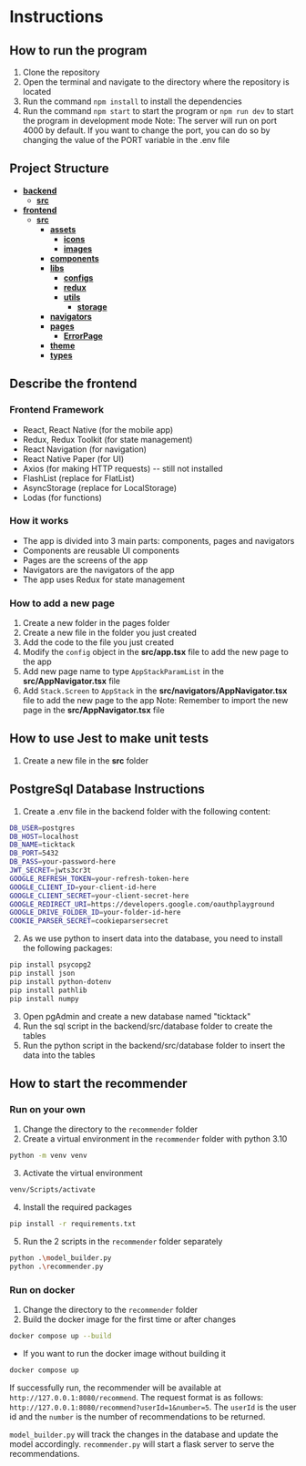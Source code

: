 # Instructions

## How to run the program

1. Clone the repository
2. Open the terminal and navigate to the directory where the repository is located
3. Run the command `npm install` to install the dependencies
4. Run the command `npm start` to start the program or `npm run dev` to start the program in development mode
   Note: The server will run on port 4000 by default. If you want to change the port, you can do so by changing the value of the PORT variable in the .env file

## Project Structure

- [**backend**](backend)
  - [**src**](backend/src)
- [**frontend**](frontend)
  - [**src**](frontend/src)
    - [**assets**](frontend/src/assets)
      - [**icons**](frontend/src/assets/icons)
      - [**images**](frontend/src/assets/images)
    - [**components**](frontend/src/components)
    - [**libs**](frontend/src/libs)
      - [**configs**](frontend/src/libs/configs)
      - [**redux**](frontend/src/libs/redux)
      - [**utils**](frontend/src/libs/utils)
        - [**storage**](frontend/src/libs/utils/storage)
    - [**navigators**](frontend/src/navigators)
    - [**pages**](frontend/src/pages)
      - [**ErrorPage**](frontend/src/pages/ErrorPage)
    - [**theme**](frontend/src/theme)
    - [**types**](frontend/src/types)

## Describe the frontend

### Frontend Framework

- React, React Native (for the mobile app)
- Redux, Redux Toolkit (for state management)
- React Navigation (for navigation)
- React Native Paper (for UI)
- Axios (for making HTTP requests) -- still not installed
- FlashList (replace for FlatList)
- AsyncStorage (replace for LocalStorage)
- Lodas (for functions)

### How it works

- The app is divided into 3 main parts: components, pages and navigators
- Components are reusable UI components
- Pages are the screens of the app
- Navigators are the navigators of the app
- The app uses Redux for state management

### How to add a new page

1. Create a new folder in the pages folder
2. Create a new file in the folder you just created
3. Add the code to the file you just created
4. Modify the `config` object in the **src/app.tsx** file to add the new page to the app
5. Add new page name to type `AppStackParamList` in the **src/AppNavigator.tsx** file
6. Add `Stack.Screen` to `AppStack` in the **src/navigators/AppNavigator.tsx** file to add the new page to the app
   Note: Remember to import the new page in the **src/AppNavigator.tsx** file

## How to use Jest to make unit tests

1. Create a new file in the **src** folder

## PostgreSql Database Instructions

1. Create a .env file in the backend folder with the following content:

```bash
DB_USER=postgres
DB_HOST=localhost
DB_NAME=ticktack
DB_PORT=5432
DB_PASS=your-password-here
JWT_SECRET=jwts3cr3t
GOOGLE_REFRESH_TOKEN=your-refresh-token-here
GOOGLE_CLIENT_ID=your-client-id-here
GOOGLE_CLIENT_SECRET=your-client-secret-here
GOOGLE_REDIRECT_URI=https://developers.google.com/oauthplayground
GOOGLE_DRIVE_FOLDER_ID=your-folder-id-here
COOKIE_PARSER_SECRET=cookieparsersecret
```

2. As we use python to insert data into the database, you need to install the following packages:

```bash
pip install psycopg2
pip install json
pip install python-dotenv
pip install pathlib
pip install numpy
```

3. Open pgAdmin and create a new database named "ticktack"
4. Run the sql script in the backend/src/database folder to create the tables
5. Run the python script in the backend/src/database folder to insert the data into the tables

## How to start the recommender

### Run on your own

1. Change the directory to the `recommender` folder
2. Create a virtual environment in the `recommender` folder with python 3.10

```bash
python -m venv venv
```

3. Activate the virtual environment

```bash
venv/Scripts/activate
```

4. Install the required packages

```bash
pip install -r requirements.txt
```

5. Run the 2 scripts in the `recommender` folder separately

```bash
python .\model_builder.py
python .\recommender.py
```

### Run on docker

1. Change the directory to the `recommender` folder
2. Build the docker image for the first time or after changes

```bash
docker compose up --build
```

- If you want to run the docker image without building it

```bash
docker compose up
```

If successfully run, the recommender will be available at `http://127.0.0.1:8080/recommend`. The request format is as follows: `http://127.0.0.1:8080/recommend?userId=1&number=5`. The `userId` is the user id and the `number` is the number of recommendations to be returned.

`model_builder.py` will track the changes in the database and update the model accordingly. `recommender.py` will start a flask server to serve the recommendations.
